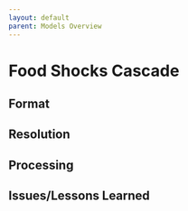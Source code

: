 ```yaml
---
layout: default
parent: Models Overview
---
```


# Food Shocks Cascade

## Format

## Resolution

## Processing

## Issues/Lessons Learned
